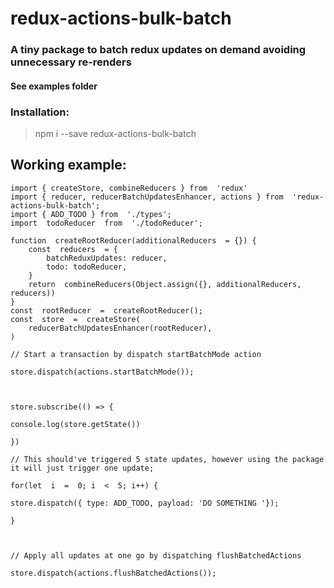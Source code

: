 # redux-actions-bulk-batch 
###  A tiny package to batch redux updates on demand avoiding unnecessary re-renders

#### See examples folder

### Installation:

> npm i --save redux-actions-bulk-batch

## Working example:

    import { createStore, combineReducers } from  'redux'
	import { reducer, reducerBatchUpdatesEnhancer, actions } from  'redux-actions-bulk-batch';
	import { ADD_TODO } from  './types';
	import  todoReducer  from  './todoReducer';

	function  createRootReducer(additionalReducers  = {}) {
		const  reducers  = {
			batchReduxUpdates: reducer,
			todo: todoReducer,
		}
		return  combineReducers(Object.assign({}, additionalReducers, reducers))
	}
	const  rootReducer  =  createRootReducer();
	const  store  =  createStore(
		reducerBatchUpdatesEnhancer(rootReducer),
	)

	// Start a transaction by dispatch startBatchMode action

    store.dispatch(actions.startBatchMode());

    

    store.subscribe(() => {

    console.log(store.getState())

    })

    // This should've triggered 5 state updates, however using the package it will just trigger one update;

    for(let  i  =  0; i  <  5; i++) {

    store.dispatch({ type: ADD_TODO, payload: 'DO SOMETHING '});

    }

    

    // Apply all updates at one go by dispatching flushBatchedActions

    store.dispatch(actions.flushBatchedActions());
